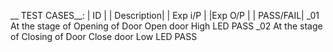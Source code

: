 __ TEST CASES__:
| ID	 |         | Description|	                |  Exp i/P |      	|Exp O/P	 |      | PASS/FAIL|
_01	      At the stage of Opening of Door	     Open door        	   High LED	           PASS
_02	      At the stage of Closing of Door     	Close door	         Low LED	           PASS

